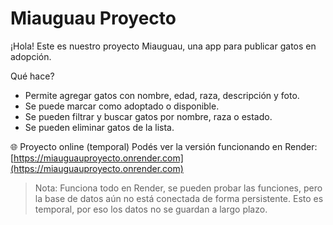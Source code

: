 # Miauguau Proyecto

¡Hola! Este es nuestro proyecto Miauguau, una app para publicar gatos en adopción.  

 Qué hace?
- Permite agregar gatos con nombre, edad, raza, descripción y foto.  
- Se puede marcar como adoptado o disponible.  
- Se pueden filtrar y buscar gatos por nombre, raza o estado.  
- Se pueden eliminar gatos de la lista.  

 🌐 Proyecto online (temporal)
Podés ver la versión funcionando en Render:  
[https://miauguauproyecto.onrender.com](https://miauguauproyecto.onrender.com)  

> Nota: Funciona todo en Render, se pueden probar las funciones, pero la base de datos aún no está conectada de forma persistente. Esto es temporal, por eso los datos no se guardan a largo plazo.
